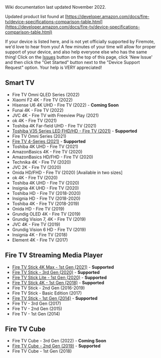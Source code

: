 Wiki documentation last updated November 2022.

Updated product list found at [https://developer.amazon.com/docs/fire-tv/device-specifications-comparison-table.html](https://developer.amazon.com/docs/fire-tv/device-specifications-comparison-table.html)

If your device is listed here, and is not yet officially supported by Firemote, we'd love to hear from you!  A few minutes of your time will allow for proper support of your device, and also help everyone else who has the same thing!  Click on the [Issues](../../issues) button on the top of this page, click 'New Issue' and then click the "Get Started" button next to the "Device Support Request" option.  Your help is VERY appreciated!

## Smart TV
* Fire TV Omni QLED Series (2022)
* Xiaomi F2 4K - Fire TV (2022)
* Hisense U6 4K UHD - Fire TV (2022) - **Coming Soon**
* Funai 4K - Fire TV (2022)
* JVC 4K - Fire TV with Freeview Play (2021)
* ok 4K - Fire TV (2021)
* Toshiba 4K Far-field UHD - Fire TV (2021)
* [Toshiba V35 Series LED FHD/HD - Fire TV (2021)](https://github.com/PRProd/HA-Firemote/wiki/Smart-TV---Toshiba-V35-Series-LED-FHD-HD---Fire-TV-(2021)) - **Supported**
* Fire TV Omni Series (2021)
* [Fire TV 4-Series (2021)](https://github.com/PRProd/HA-Firemote/wiki/Smart-TV---Fire-TV-4-Series-(2021)) - **Supported**
* Toshiba 4K UHD - Fire TV (2021)
* AmazonBasics 4K - Fire TV (2020)
* AmazonBasics HD/FHD - Fire TV (2020)
* Technika 4K - Fire TV (2020)
* JVC 2K - Fire TV (2020)
* Onida HD/FHD - Fire TV (2020) [Available in two sizes]
* ok 4K - Fire TV (2020)
* Toshiba 4K UHD - Fire TV (2020)
* Insignia 4K UHD - Fire TV (2020)
* Toshiba HD - Fire TV (2018-2020)
* Insignia HD - Fire TV (2018-2020)
* Toshiba 4K - Fire TV (2018-2019)
* Onida HD - Fire TV (2019)
* Grundig OLED 4K - Fire TV (2019)
* Grundig Vision 7, 4K - Fire TV (2019)
* JVC 4K - Fire TV (2019)
* Grundig Vision 6 HD - Fire TV (2019)
* Insignia 4K - Fire TV (2018)
* Element 4K - Fire TV (2017)


## Fire TV Streaming Media Player
* [Fire TV Stick 4K Max - 1st Gen (2021)](https://github.com/PRProd/HA-Firemote/wiki/Fire-TV-Stick-4K-Max---1st-Gen-(2021)) - **Supported**
* [Fire TV Stick - 3rd Gen (2020)](https://github.com/PRProd/HA-Firemote/wiki/Fire-TV-Stick---3rd-Gen-(2020)) - **Supported**
* [Fire TV Stick Lite - 1st Gen (2020)](https://github.com/PRProd/HA-Firemote/wiki/Fire-TV-Stick-Lite---1st-Gen-(2020)) - **Supported**
* [Fire TV Stick 4K - 1st Gen (2018)](https://github.com/PRProd/HA-Firemote/wiki/Fire-TV-Stick-4K---1st-Gen-(2018)) - **Supported**
* Fire TV Stick - 2nd Gen (2016-2019)
* Fire TV Stick - Basic Edition (2017)
* [Fire TV Stick - 1st Gen (2014)](https://github.com/PRProd/HA-Firemote/wiki/Fire-TV-Stick-1st-Gen-(2014)) - **Supported**
* Fire TV - 3rd Gen (2017)
* Fire TV - 2nd Gen (2015)
* Fire TV - 1st Gen (2014)


## Fire TV Cube
* Fire TV Cube - 3rd Gen (2022) - **Coming Soon**
* [Fire TV Cube - 2nd Gen (2019)](https://github.com/PRProd/HA-Firemote/wiki/Fire-TV-Cube---2nd-Gen-(2019)) - **Supported**
* Fire TV Cube - 1st Gen (2018)